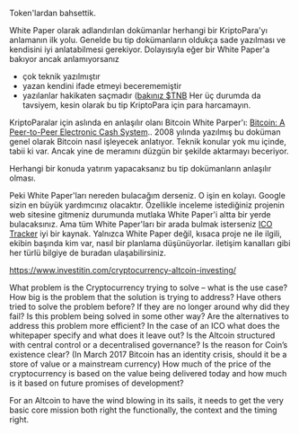 Token'lardan bahsettik. 

White Paper olarak adlandırılan dokümanlar herhangi bir KriptoPara'yı anlamanın ilk yolu. Genelde bu tip dokümanların oldukça sade yazılması ve kendisini iyi anlatabilmesi gerekiyor. Dolayısıyla eğer bir White Paper'a bakıyor ancak anlamıyorsanız
- çok teknik yazılmıştır
- yazan kendini ifade etmeyi becerememiştir
- yazılanlar hakikaten saçmadır ([bakınız $TNB](https://twitter.com/Melt_Dem/status/1026285256800907266/photo/1)
Her üç durumda da tavsiyem, kesin olarak bu tip KriptoPara için para harcamayın. 

KriptoParalar için aslında en anlaşılır olanı Bitcoin White Parper'ı: [Bitcoin: A Peer-to-Peer Electronic Cash System](https://nakamotoinstitute.org/bitcoin/).. 2008 yılında yazılmış bu doküman genel olarak Bitcoin nasıl işleyecek anlatıyor. Teknik konular yok mu içinde, tabii ki var. Ancak yine de meramını düzgün bir şekilde aktarmayı beceriyor. 

Herhangi bir konuda yatırım yapacaksanız bu tip dokümanların anlaşılır olması. 


Peki White Paper'ları nereden bulacağım derseniz. O işin en kolayı. Google sizin en büyük yardımcınız olacaktır. Özellikle inceleme istediğiniz projenin web sitesine gitmeniz durumunda mutlaka White Paper'i altta bir yerde bulacaksınız. Ama tüm White Paper'ları bir arada bulmak isterseniz [ICO Tracker](https://icotracker.net/) iyi bir kaynak. Yalnızca White Paper değil, kısaca proje ne ile ilgili, ekibin başında kim var, nasıl bir planlama düşünüyorlar. iletişim kanalları gibi her türlü bilgiye de buradan ulaşabilirsiniz. 





https://www.investitin.com/cryptocurrency-altcoin-investing/


What problem is the Cryptocurrency trying to solve – what is the use case?
    How big is the problem that the solution is trying to address?
    Have others tried to solve the problem before?
    If they are no longer around why did they fail?
    Is this problem being solved in some other way?
    Are the alternatives to address this problem more efficient?
    In the case of an ICO what does the whitepaper specify and what does it leave out?
    Is the Altcoin structured with central control or a decentralised governance?
    Is the reason for Coin’s existence clear? (In March 2017 Bitcoin has an identity crisis, should it be a store of value or a mainstream currency)
    How much of the price of the cryptocurrency is based on the value being delivered today and how much is it based on future promises of development?


For an Altcoin to have the wind blowing in its sails, it needs to get the very basic core mission both right the functionally, the context and the timing right.




